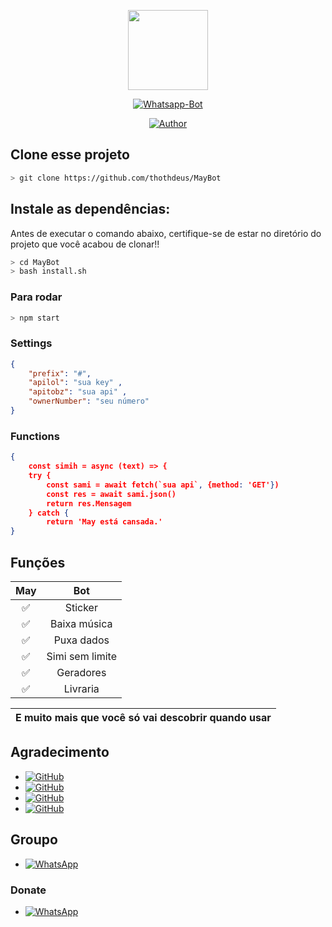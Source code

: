 <p align="center">
<img src="https://media.giphy.com/media/WiM5K1e9MtEic/giphy.gif" width="128" height="128"/>
</p>
<p align="center">
<a href="#"><img title="Whatsapp-Bot" src="https://img.shields.io/badge/Termux Whatsapp Bot-green?colorA=%23ff0000&colorB=%23017e40&style=for-the-badge"></a>
</p>
<p align="center">
<a href="https://github.com/thothdeus"><img title="Author" src="https://img.shields.io/badge/Author-thothdeus-blue.svg?style=for-the-badge&logo=github"></a>
</p>

## Clone esse projeto

```bash
> git clone https://github.com/thothdeus/MayBot
```

## Instale as dependências:
Antes de executar o comando abaixo, certifique-se de estar no diretório do projeto que
você acabou de clonar!!

```bash
> cd MayBot
> bash install.sh
```

### Para rodar
```bash
> npm start
```

### Settings 
```json
{
	"prefix": "#",
    "apilol": "sua key" ,
	"apitobz": "sua api" ,
	"ownerNumber": "seu número"
}
```

### Functions
```json
{
	const simih = async (text) => {
	try {
		const sami = await fetch(`sua api`, {method: 'GET'})
		const res = await sami.json()
		return res.Mensagem
	} catch {
		return 'May está cansada.'
}
```

## Funções

| May |               Bot          |
| :-----------: | :--------------------------------: |
|       ✅       | Sticker         |
|       ✅       | Baixa música    |
|       ✅       | Puxa dados      |
|       ✅       | Simi sem limite |
|       ✅       | Geradores       |
|       ✅       | Livraria        |

| E muito mais que você só vai descobrir quando usar|
| :--------------------------------------------: |

## Agradecimento
* <a href="https://github.com/adiwajshing/Baileys"><img alt="GitHub" src="https://img.shields.io/badge/adiwajshing/Baileys%20-%23121011.svg?&style=for-the-badge&logo=github&logoColor=white"/></a>
*  <a href="https://github.com/MhankBarBar"><img alt="GitHub" src="https://img.shields.io/badge/MhankBarBar%20-%23121011.svg?&style=for-the-badge&logo=github&logoColor=white"/></a>
*  <a href="https://github.com/KillovSky"><img alt="GitHub" src="https://img.shields.io/badge/KillovSky%20-%23121011.svg?&style=for-the-badge&logo=github&logoColor=white"/></a>
*  <a href="https://github.com/ianmsfvenom"><img alt="GitHub" src="https://img.shields.io/badge/ianmsfvenom%20-%23121011.svg?&style=for-the-badge&logo=github&logoColor=white"/></a>

## Groupo
* <a href="https://chat.whatsapp.com/KLfjq8AK4Jz62Pqfz5sv0v"><img alt="WhatsApp" src="https://img.shields.io/badge/WhatsApp%20Group-25D366?style=for-the-badge&logo=whatsapp&logoColor=white"/></a>

### Donate
* <a href="wa.me/+5511930758170"><img alt="WhatsApp" src="https://img.shields.io/badge/WhatsApp-25D366?style=for-the-badge&logo=whatsapp&logoColor=white" /></a>

